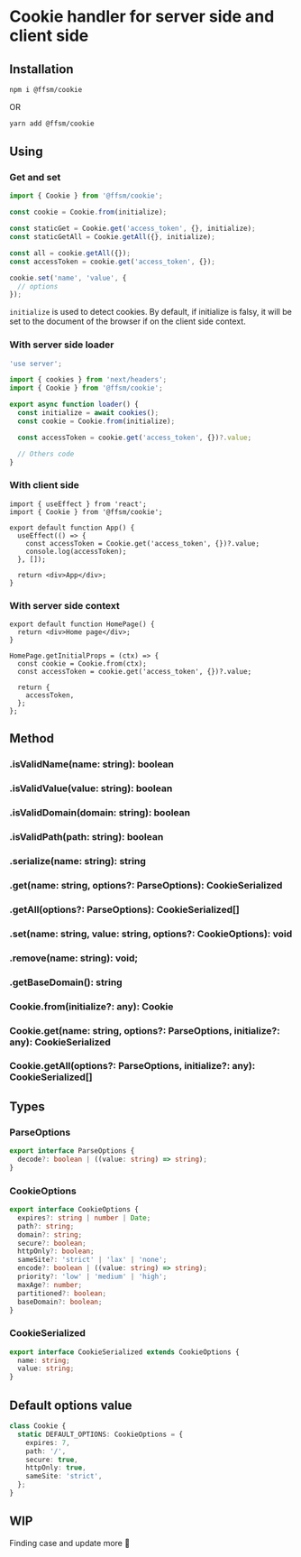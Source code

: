 # Cookie handler for server side and client side

## Installation

```bash
npm i @ffsm/cookie
```

OR

```bash
yarn add @ffsm/cookie
```

## Using

### Get and set

```ts
import { Cookie } from '@ffsm/cookie';

const cookie = Cookie.from(initialize);

const staticGet = Cookie.get('access_token', {}, initialize);
const staticGetAll = Cookie.getAll({}, initialize);

const all = cookie.getAll({});
const accessToken = cookie.get('access_token', {});

cookie.set('name', 'value', {
  // options
});
```

`initialize` is used to detect cookies. By default, if initialize is falsy, it will be set to the document of the browser if on the client side context.

### With server side loader

```ts
'use server';

import { cookies } from 'next/headers';
import { Cookie } from '@ffsm/cookie';

export async function loader() {
  const initialize = await cookies();
  const cookie = Cookie.from(initialize);

  const accessToken = cookie.get('access_token', {})?.value;

  // Others code
}
```

### With client side

```tsx
import { useEffect } from 'react';
import { Cookie } from '@ffsm/cookie';

export default function App() {
  useEffect(() => {
    const accessToken = Cookie.get('access_token', {})?.value;
    console.log(accessToken);
  }, []);

  return <div>App</div>;
}
```

### With server side context

```tsx
export default function HomePage() {
  return <div>Home page</div>;
}

HomePage.getInitialProps = (ctx) => {
  const cookie = Cookie.from(ctx);
  const accessToken = cookie.get('access_token', {})?.value;

  return {
    accessToken,
  };
};
```

## Method

### .isValidName(name: string): boolean

### .isValidValue(value: string): boolean

### .isValidDomain(domain: string): boolean

### .isValidPath(path: string): boolean

### .serialize(name: string): string

### .get(name: string, options?: ParseOptions): CookieSerialized

### .getAll(options?: ParseOptions): CookieSerialized[]

### .set(name: string, value: string, options?: CookieOptions): void

### .remove(name: string): void;

### .getBaseDomain(): string

### Cookie.from(initialize?: any): Cookie

### Cookie.get(name: string, options?: ParseOptions, initialize?: any): CookieSerialized

### Cookie.getAll(options?: ParseOptions, initialize?: any): CookieSerialized[]

## Types

### ParseOptions

```ts
export interface ParseOptions {
  decode?: boolean | ((value: string) => string);
}
```

### CookieOptions

```ts
export interface CookieOptions {
  expires?: string | number | Date;
  path?: string;
  domain?: string;
  secure?: boolean;
  httpOnly?: boolean;
  sameSite?: 'strict' | 'lax' | 'none';
  encode?: boolean | ((value: string) => string);
  priority?: 'low' | 'medium' | 'high';
  maxAge?: number;
  partitioned?: boolean;
  baseDomain?: boolean;
}
```

### CookieSerialized

```ts
export interface CookieSerialized extends CookieOptions {
  name: string;
  value: string;
}
```

## Default options value

```ts
class Cookie {
  static DEFAULT_OPTIONS: CookieOptions = {
    expires: 7,
    path: '/',
    secure: true,
    httpOnly: true,
    sameSite: 'strict',
  };
}
```

## WIP

Finding case and update more 🤥
